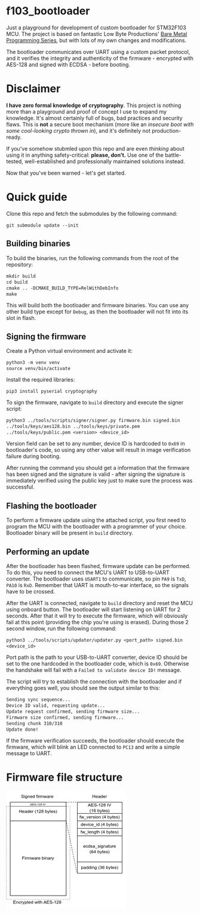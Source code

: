 # f103_bootloader
Just a playground for development of custom bootloader for STM32F103 MCU. The project is based on fantastic Low Byte Productions' [Bare Metal Programming Series](https://www.youtube.com/playlist?list=PLP29wDx6QmW7HaCrRydOnxcy8QmW0SNdQ), but with lots of my own changes and modifications.

The bootloader communicates over UART using a custom packet protocol, and it verifies the integrity and authenticity of the firmware - encrypted with AES-128 and signed with ECDSA - before booting.

# Disclaimer

**I have zero formal knowledge of cryptography**. This project is nothing more than a playground and proof of concept I use to expand my knowledge. It's almost certainly full of bugs, bad practices and security flaws. This is **not** a secure boot mechanism (more like an *insecure boot with some cool-looking crypto thrown in*), and it's definitely not production-ready.

If you've somehow stubmled upon this repo and are even *thinking* about using it in anything safety-critical: **please, don’t.** Use one of the battle-tested, well-established and professionally maintained solutions instead.

Now that you've been warned - let's get started.

# Quick guide

Clone this repo and fetch the submodules by the following command:

```
git submodule update --init
```

## Building binaries

To build the binaries, run the following commands from the root of the repository:

```
mkdir build
cd build
cmake .. -DCMAKE_BUILD_TYPE=RelWithDebInfo
make
```

This will build both the bootloader and firmware binaries. You can use any other build type except for `Debug`, as then the bootloader will not fit into its slot in flash.

## Signing the firmware

Create a Python virtual environment and activate it:

```
python3 -m venv venv
source venv/bin/activate
```

Install the required libraries:

```
pip3 install pyserial cryptography
```

To sign the firmware, navigate to `build` directory and execute the signer script:

```
python3 ../tools/scripts/signer/signer.py firmware.bin signed.bin ../tools/keys/aes128.bin ../tools/keys/private.pem ../tools/keys/public.pem <version> <device_id>
```

Version field can be set to any number, device ID is hardcoded to `0x69` in bootloader's code, so using any other value will result in image verification failure during booting.

After running the command you should get a information that the firmware has been signed and the signature is valid - after signing the signature is immediately verified using the public key just to make sure the process was successful.

## Flashing the bootloader

To perform a firmware update using the attached script, you first need to program the MCU with the bootloader with a programmer of your choice. Bootloader binary will be present in `build` directory.

## Performing an update

After the bootloader has been flashed, firmware update can be performed. To do this, you need to connect the MCU's UART to USB-to-UART converter. The bootloader uses `USART1` to communicate, so pin `PA9` is `TxD`, `PA10` is `RxD`. Remember that UART is mouth-to-ear interface, so the signals have to be crossed.

After the UART is connected, navigate to `build` directory and reset the MCU using onboard button. The bootloader will start listening on UART for 2 seconds. After that it will try to execute the firmware, which will obviously fail at this point (providing the chip you're using is erased). During those 2 second window, run the following command:

```
python3 ../tools/scripts/updater/updater.py <port_path> signed.bin <device_id>
```

Port path is the path to your USB-to-UART converter, device ID should be set to the one hardcoded in the bootloader code, which is `0x69`. Otherwise the handshake will fail with a `Failed to validate device ID!` message.

The script will try to establish the connection with the bootloader and if everything goes well, you should see the output similar to this:

```
Sending sync sequence...
Device ID valid, requesting update...
Update request confirmed, sending firmware size...
Firmware size confirmed, sending firmware...
Sending chunk 310/310
Update done!
```

If the firmware verification succeeds, the bootloader should execute the firmware, which will blink an LED connected to `PC13` and write a simple message to UART.

# Firmware file structure

<img src="img/fw.png" title="Firmware structure" alt="Firmware structure"/>
